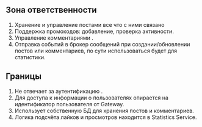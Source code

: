## Зона ответственности

1. Хранение и управление постами все что с ними связано
2. Поддержка промокодов: добавление, проверка активности.
3. Управление комментариями .
4. Отправка событий в брокер сообщений при создании/обновлении постов или комментариев, по сути использоваться будет для статистики.

## Границы
1. Не отвечает за аутентификацию .
2. Для доступа к информации о пользователях опирается на идентификатор пользователя от  Gateway.
3. Использует собственную БД  для хранения постов и комментариев.
4. Логика подсчёта лайков и просмотров находится в Statistics Service.
